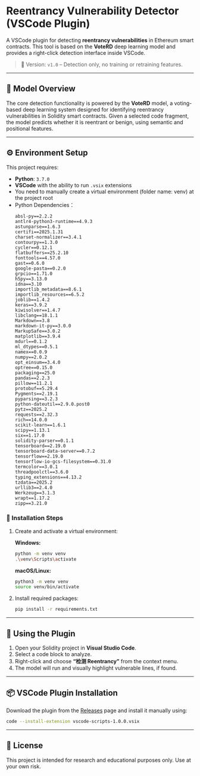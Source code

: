 # Reentrancy Vulnerability Detector (VSCode Plugin)

A VSCode plugin for detecting **reentrancy vulnerabilities** in Ethereum smart contracts. This tool is based on the **VoteRD** deep learning model and provides a right-click detection interface inside VSCode.

> 📌 Version: `v1.0` – Detection only, no training or retraining features.

---

## 🧠 Model Overview

The core detection functionality is powered by the **VoteRD** model, a voting-based deep learning system designed for identifying reentrancy vulnerabilities in Solidity smart contracts. Given a selected code fragment, the model predicts whether it is reentrant or benign, using semantic and positional features.

---

## ⚙️ Environment Setup

This project requires:

- **Python**: `3.7.0`
- **VSCode** with the ability to run `.vsix` extensions
- You need to manually create a virtual environment (folder name: venv) at the project root
- Python Dependencies：
  ```
  absl-py==2.2.2
  antlr4-python3-runtime==4.9.3
  astunparse==1.6.3
  certifi==2025.1.31
  charset-normalizer==3.4.1
  contourpy==1.3.0
  cycler==0.12.1
  flatbuffers==25.2.10
  fonttools==4.57.0
  gast==0.6.0
  google-pasta==0.2.0
  grpcio==1.71.0
  h5py==3.13.0
  idna==3.10
  importlib_metadata==8.6.1
  importlib_resources==6.5.2
  joblib==1.4.2
  keras==3.9.2
  kiwisolver==1.4.7
  libclang==18.1.1
  Markdown==3.8
  markdown-it-py==3.0.0
  MarkupSafe==3.0.2
  matplotlib==3.9.4
  mdurl==0.1.2
  ml_dtypes==0.5.1
  namex==0.0.9
  numpy==2.0.2
  opt_einsum==3.4.0
  optree==0.15.0
  packaging==25.0
  pandas==2.2.3
  pillow==11.2.1
  protobuf==5.29.4
  Pygments==2.19.1
  pyparsing==3.2.3
  python-dateutil==2.9.0.post0
  pytz==2025.2
  requests==2.32.3
  rich==14.0.0
  scikit-learn==1.6.1
  scipy==1.13.1
  six==1.17.0
  solidity-parser==0.1.1
  tensorboard==2.19.0
  tensorboard-data-server==0.7.2
  tensorflow==2.19.0
  tensorflow-io-gcs-filesystem==0.31.0
  termcolor==3.0.1
  threadpoolctl==3.6.0
  typing_extensions==4.13.2
  tzdata==2025.2
  urllib3==2.4.0
  Werkzeug==3.1.3
  wrapt==1.17.2
  zipp==3.21.0
  ```

### 🔧 Installation Steps

1. Create and activate a virtual environment:

   **Windows:**
   ```bash
   python -m venv venv
   .\venv\Scripts\activate
   ```

   **macOS/Linux:**
   ```bash
   python3 -m venv venv
   source venv/bin/activate
   ```

2. Install required packages:

   ```bash
   pip install -r requirements.txt
   ```

---

## 🚀 Using the Plugin

1. Open your Solidity project in **Visual Studio Code**.
2. Select a code block to analyze.
3. Right-click and choose **“检测 Reentrancy”** from the context menu.
4. The model will run and visually highlight vulnerable lines, if found.

---

## 📦 VSCode Plugin Installation

Download the plugin from the [Releases](https://github.com/你的用户名/你的仓库名/releases) page and install it manually using:

```bash
code --install-extension vscode-scripts-1.0.0.vsix
```

---

## 🧾 License

This project is intended for research and educational purposes only. Use at your own risk.
